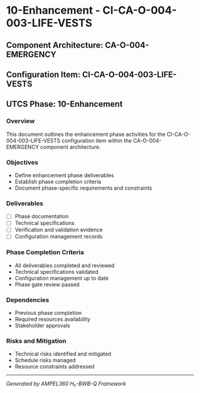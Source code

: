 # 10-Enhancement - CI-CA-O-004-003-LIFE-VESTS

## Component Architecture: CA-O-004-EMERGENCY
## Configuration Item: CI-CA-O-004-003-LIFE-VESTS
## UTCS Phase: 10-Enhancement

### Overview
This document outlines the enhancement phase activities for the CI-CA-O-004-003-LIFE-VESTS configuration item within the CA-O-004-EMERGENCY component architecture.

### Objectives
- Define enhancement phase deliverables
- Establish phase completion criteria
- Document phase-specific requirements and constraints

### Deliverables
- [ ] Phase documentation
- [ ] Technical specifications
- [ ] Verification and validation evidence
- [ ] Configuration management records

### Phase Completion Criteria
- All deliverables completed and reviewed
- Technical specifications validated
- Configuration management up to date
- Phase gate review passed

### Dependencies
- Previous phase completion
- Required resources availability
- Stakeholder approvals

### Risks and Mitigation
- Technical risks identified and mitigated
- Schedule risks managed
- Resource constraints addressed

---
*Generated by AMPEL360 H₂-BWB-Q Framework*
